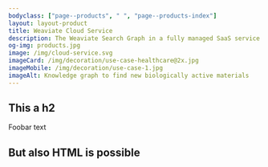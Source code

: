 ```yaml
---
bodyclass: ["page--products", " ", "page--products-index"]
layout: layout-product
title: Weaviate Cloud Service
description: The Weaviate Search Graph in a fully managed SaaS service wherever and whenever you want it​.​
og-img: products.jpg
image: /img/cloud-service.svg
imageCard: /img/decoration/use-case-healthcare@2x.jpg
imageMobile: /img/decoration/use-case-1.jpg
imageAlt: Knowledge graph to find new biologically active materials
---
```


## This a h2

Foobar text

<div class="container">
  <h2>But also HTML is possible</h2>
</div>
